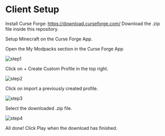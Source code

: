 # Client Setup

Install Curse Forge: https://download.curseforge.com/
Download the .zip file inside this repository.

Setup Minecraft on the Curse Forge App.

Open the My Modpacks section in the Curse Forge App

![step1](https://github.com/baboosh/mcserver1119/assets/18063367/5f190905-88e2-492f-8b37-ffa7f13aa87e)

Click on + Create Custom Profile in the top right.

![step2](https://github.com/baboosh/mcserver1119/assets/18063367/3bbe4342-9524-43e2-a67b-375d5c68fcf8)

Click on import a previously created profile.

![step3](https://github.com/baboosh/mcserver1119/assets/18063367/477682ba-5d46-4a37-be84-cc7d677f6a06)

Select the downloaded .zip file.

![step4](https://github.com/baboosh/mcserver1119/assets/18063367/a4cd31f6-4e66-4c39-b7a1-ad2832330691)

All done! Click Play when the download has finished.
